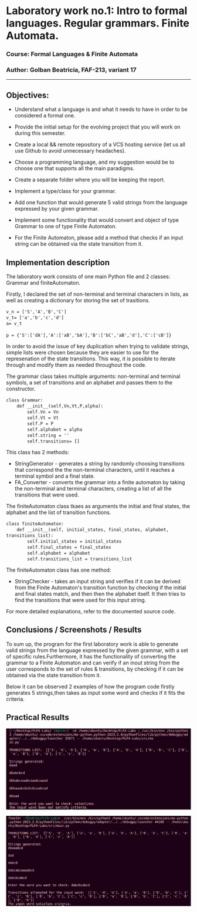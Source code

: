 # Laboratory work no.1: Intro to formal languages. Regular grammars. Finite Automata.

### Course: Formal Languages & Finite Automata
### Author: Golban Beatricia, FAF-213, variant 17

----

## Objectives:

* Understand what a language is and what it needs to have in order to be considered a formal one.

* Provide the initial setup for the evolving project that you will work on during this semester.

* Create a local && remote repository of a VCS hosting service (let us all use Github to avoid unnecessary headaches).

* Choose a programming language, and my suggestion would be to choose one that supports all the main paradigms.

* Create a separate folder where you will be keeping the report.

* Implement a type/class for your grammar.

* Add one function that would generate 5 valid strings from the language expressed by your given grammar.

* Implement some functionality that would convert and object of type Grammar to one of type Finite Automaton.

* For the Finite Automaton, please add a method that checks if an input string can be obtained via the state transition from it.


## Implementation description

The laboratory work consists of one main Python file and 2 classes: Grammar and finiteAutomaton. 

Firstly, I declared the set of non-terminal and terminal characters in lists, as well as creating a dictionary for storing the set of trasitions. 

```
v_n = ['S','A','B','C']
v_t= ['a','b','c','d']
a= v_t 

p = {'S':['dA'],'A':['aB','bA'],'B':['bC','aB','d'],'C':['cB']}
```

In order to avoid the issue of key duplication when trying to validate strings, simple lists were chosen because they are easier to  use for the represenation of the state transitions. This way, it is possible to iterate through and modify them as needed throughout the code.

The grammar class takes multiple arguments: non-terminal and terminal symbols, a set of transitions and an alphabet and passes them to the constructor.

```
class Grammar:
    def __init__(self,Vn,Vt,P,alpha):
        self.Vn = Vn
        self.Vt = Vt
        self.P = P
        self.alphabet = alpha
        self.string = '' 
        self.transitions= []
```

This class has 2 methods: 
* StringGenerator - generates a string by randomly choosing transitions that correspond the the non-terminal characters, until it reaches a terminal symbol and a final state.
* FA_Converter - converts the grammar into a finite automaton by taking the non-terminal and terminal characters, creating a list of all the transitions that were used. 

The finiteAutomaton class tkaes as arguments the initial and final states, the alphabet and the list of transition functions.

```
class finiteAutomaton:
    def __init__(self, initial_states, final_states, alphabet, transitions_list):
        self.initial_states = initial_states
        self.final_states = final_states
        self.alphabet = alphabet
        self.transitions_list = transitions_list
```
The finiteAutomaton class has one method:
* StringChecker - takes an input string and verifies if it can be derived from the Finite Automaton's transition function by checking if the initial and final states match, and then then the alphabet itself. It then tries to find the transitions that were used for this input string.

For more detailed explanations, refer to the documented source code.

## Conclusions / Screenshots / Results

To sum up, the program for the first laboratory work is able to generate valid strings from the language expressed by the given grammar, with a set of specific rules.Furthermore, it has the functionality of converting the grammar to a Finite Automaton and can verify if an inout string from the user corresponds to the set of rules & transitions, by checking if it can be obtained via the state transition from it.

Below it can be observed 2 examples of how the program code firstly generates 5 strings,then takes as input some word and checks if it fits the criteria.

## Practical Results
![Invalid string](/Reports/Images/lab1_img1.png)

![Valid string](/Reports/Images/lab1_img2.png)